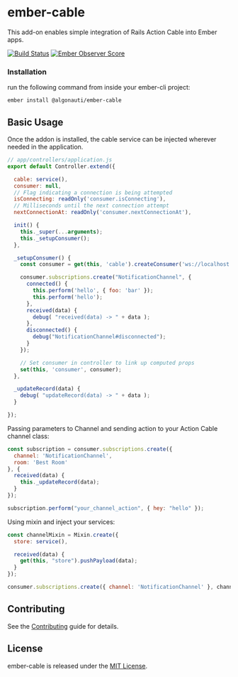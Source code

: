 # ember-cable

This add-on enables simple integration of Rails Action Cable into Ember apps.

[![Build Status](https://travis-ci.org/algonauti/ember-cable.svg?branch=master)](https://travis-ci.org/algonauti/ember-cable)
[![Ember Observer Score](https://emberobserver.com/badges/-algonauti-ember-cable.svg)](https://emberobserver.com/addons/@algonauti/ember-cable)

### Installation
run the following command from inside your ember-cli project:

    ember install @algonauti/ember-cable

## Basic Usage

Once the addon is installed, the cable service can be injected wherever
needed in the application.

```js
// app/controllers/application.js
export default Controller.extend({

  cable: service(),
  consumer: null,
  // Flag indicating a connection is being attempted
  isConnecting: readOnly('consumer.isConnecting'),
  // Milliseconds until the next connection attempt
  nextConnectionAt: readOnly('consumer.nextConnectionAt'),

  init() {
    this._super(...arguments);
    this._setupConsumer();
  },

  _setupConsumer() {
    const consumer = get(this, 'cable').createConsumer('ws://localhost:4200/cable');

    consumer.subscriptions.create("NotificationChannel", {
      connected() {
        this.perform('hello', { foo: 'bar' });
        this.perform('hello');
      },
      received(data) {
        debug( "received(data) -> " + data );
      },
      disconnected() {
        debug("NotificationChannel#disconnected");
      }
    });

    // Set consumer in controller to link up computed props
    set(this, 'consumer', consumer);
  },

  _updateRecord(data) {
    debug( "updateRecord(data) -> " + data );
  }

});

```

Passing parameters to Channel and sending action to your Action Cable channel class:
```js
const subscription = consumer.subscriptions.create({
  channel: 'NotificationChannel',
  room: 'Best Room'
}, {
  received(data) {
    this._updateRecord(data);
  }
});

subscription.perform("your_channel_action", { hey: "hello" });
```
Using mixin and inject your services:
```js
const channelMixin = Mixin.create({
  store: service(),

  received(data) {
    get(this, "store").pushPayload(data);
  }
});

consumer.subscriptions.create({ channel: 'NotificationChannel' }, channelMixin);
```
Contributing
------------------------------------------------------------------------------

See the [Contributing](CONTRIBUTING.md) guide for details.


License
------------------------------------------------------------------------------

ember-cable is released under the [MIT License](http://www.opensource.org/licenses/MIT).

